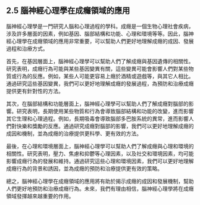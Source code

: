 ## 2.5 腦神經心理學在成癮領域的應用

腦神經心理學是一門研究人腦和心理過程的學科。成癮是一個生物心理社會疾病，涉及許多層面的因素，例如基因、腦部結構和功能、心理和環境等等。因此，腦神經心理學在成癮領域的應用非常重要，可以幫助人們更好地理解成癮的成因、發展過程和治療方式。

首先，在基因層面上，腦神經心理學可以幫助人們了解成癮與基因遺傳的相關性。研究表明，成癮行為可能與某些基因變異有關，這些變異可能會影響人們對某些物質或行為的反應。例如，某些人可能更容易上癮於酒精或遊戲等，與其它人相比。通過研究這些基因變異，我們可以更好地理解成癮的發展過程，為預防和治療成癮提供更有針對性的方法。

其次，在腦部結構和功能層面上，腦神經心理學可以幫助人們了解成癮對腦部的影響。研究表明，長期使用某些物質和行為會導致腦部結構和功能的改變，進而影響其它生理和心理過程。例如，長期吸毒會導致腦部多巴胺系統的異常，進而影響人們對快樂和獎勵的反應。通過研究成癮對腦部的影響，我們可以更好地理解成癮的成因和機制，並為成癮的治療提供更科學、更有效的方法。

最後，在心理和環境層面上，腦神經心理學可以幫助人們了解成癮與心理和環境的相關性。研究表明，壓力、焦慮和抑鬱等心理因素，以及社交和環境因素，均可能影響成癮行為的發展和維持。通過研究這些心理和環境因素，我們可以更好地理解成癮行為的背景和誘因，並為成癮的預防和治療提供更有效的策略。

總之，腦神經心理學在成癮領域的應用將有助於揭示成癮的成因和發展機制，幫助人們更好地預防和治療成癮行為。未來，我們有理由相信，腦神經心理學將在成癮領域發揮越來越重要的作用。